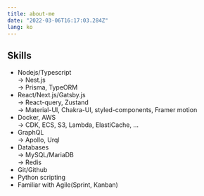 ```yaml
---
title: about-me
date: "2022-03-06T16:17:03.284Z"
lang: ko
---
```


## Skills

- Nodejs/Typescript  
    → Nest.js  
    → Prisma, TypeORM  
- React/Next.js/Gatsby.js  
    → React-query, Zustand  
    → Material-UI, Chakra-UI, styled-components, Framer motion
- Docker, AWS  
    → CDK, ECS, S3, Lambda, ElastiCache, ...  
- GraphQL  
    → Apollo, Urql
- Databases  
    → MySQL/MariaDB  
    → Redis
- Git/Github  
- Python scripting  
- Familiar with Agile(Sprint, Kanban)  

<!-- 현재 관심 있는 것 -->

<!-- ## 경험 -->

<!-- ## 개인 프로젝트 -->

<!-- ## 저작물 -->